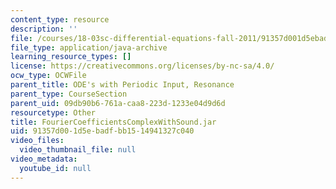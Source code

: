 ```yaml
---
content_type: resource
description: ''
file: /courses/18-03sc-differential-equations-fall-2011/91357d001d5ebadfbb1514941327c040_FourierCoefficientsComplexWithSound.jar
file_type: application/java-archive
learning_resource_types: []
license: https://creativecommons.org/licenses/by-nc-sa/4.0/
ocw_type: OCWFile
parent_title: ODE's with Periodic Input, Resonance
parent_type: CourseSection
parent_uid: 09db90b6-761a-caa8-223d-1233e04d9d6d
resourcetype: Other
title: FourierCoefficientsComplexWithSound.jar
uid: 91357d00-1d5e-badf-bb15-14941327c040
video_files:
  video_thumbnail_file: null
video_metadata:
  youtube_id: null
---
```

